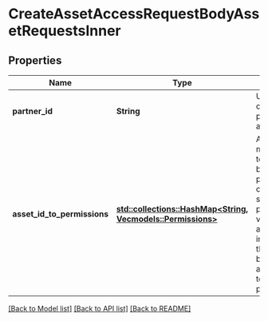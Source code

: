 # CreateAssetAccessRequestBodyAssetRequestsInner

## Properties

Name | Type | Description | Notes
------------ | ------------- | ------------- | -------------
**partner_id** | **String** | Unique identifier of a business partner to request asset access to. | 
**asset_id_to_permissions** | [**std::collections::HashMap<String, Vec<models::Permissions>>**](Vec.md) | An object mapping asset ids to lists of business permissions. This can be used to setting/requesting permissions on various assets. If accepting an invite or request, this object would be used to grant asset permissions to the member or partner.  | 

[[Back to Model list]](../README.md#documentation-for-models) [[Back to API list]](../README.md#documentation-for-api-endpoints) [[Back to README]](../README.md)


